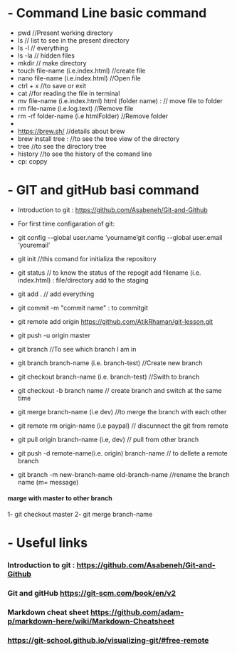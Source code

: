 # - Command Line basic command
- pwd  //Present working directory
- ls  // list to see in the present directory
- ls -l  // everything
- ls -la  // hidden files
- mkdir  // make directory
- touch file-name (i.e.index.html) //create file
- nano file-name (i.e.index.html)  //Open file
- ctrl + x //to save or exit
- cat //for reading the file in terminal
- mv file-name (i.e.index.html) html (folder name) : // move file to folder
- rm file-name (i.e.log.text)  //Remove file
- rm -rf folder-name (i.e htmlFolder)  //Remove folder
- 
- https://brew.sh/ //details about brew
- brew install tree :  //to see the tree view of the directory
- tree //to see the directory tree
- history //to see the history of the comand line
- cp: coppy


# - GIT and gitHub basi command
- Introduction to git : https://github.com/Asabeneh/Git-and-Github

- For first time configaration of git:
- git config --global user.name ‘yourname’git config --global user.email ‘youremail’


- git init //this comand for initializa the repository 
- git status // to know the status of the repogit add filename (i.e. index.html) : file/directory add to the staging
- git add . // add everything
- git commit -m "commit name" : to commitgit
- git remote add origin https://github.com/AtikRhaman/git-lesson.git
- git push -u origin master
- git branch  //To see which branch I am in
- git branch branch-name (i.e. branch-test)  //Create new branch
- git checkout branch-name (i.e. branch-test)  //Swith to branch
- git checkout -b branch name // create branch and switch at the same time
- git merge branch-name (i.e dev)  //to merge the branch with each other
- git remote rm origin-name (i.e paypal) // discunnect the git from remote
- git pull origin branch-name (i.e, dev) // pull from other branch
- git push -d remote-name(i.e. origin) branch-name // to dellete a remote branch
- git branch -m new-branch-name old-branch-name //rename the branch name (m= message)

#### marge with master to other branch
1- git checkout master
2- git merge branch-name




# - Useful links 

### Introduction to git : https://github.com/Asabeneh/Git-and-Github
### Git and gitHub https://git-scm.com/book/en/v2
### Markdown cheat sheet https://github.com/adam-p/markdown-here/wiki/Markdown-Cheatsheet
### https://git-school.github.io/visualizing-git/#free-remote
